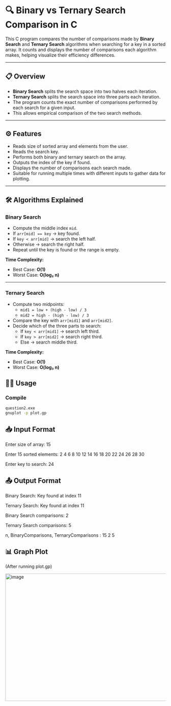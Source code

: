 # 🔍 Binary vs Ternary Search Comparison in C

This C program compares the number of comparisons made by **Binary Search** and **Ternary Search** algorithms when searching for a key in a sorted array. It counts and displays the number of comparisons each algorithm makes, helping visualize their efficiency differences.

---

## 📋 Overview

- **Binary Search** splits the search space into two halves each iteration.
- **Ternary Search** splits the search space into three parts each iteration.
- The program counts the exact number of comparisons performed by each search for a given input.
- This allows empirical comparison of the two search methods.

---

## ⚙️ Features

- Reads size of sorted array and elements from the user.
- Reads the search key.
- Performs both binary and ternary search on the array.
- Outputs the index of the key if found.
- Displays the number of comparisons each search made.
- Suitable for running multiple times with different inputs to gather data for plotting.

---
## 🛠️ Algorithms Explained

### Binary Search
- Compute the middle index `mid`.  
- If `arr[mid] == key` → key found.  
- If `key < arr[mid]` → search the left half.  
- Otherwise → search the right half.  
- Repeat until the key is found or the range is empty.  

**Time Complexity:**  
- Best Case: **O(1)**  
- Worst Case: **O(log₂ n)**  

---

### Ternary Search
- Compute two midpoints:  
  - `mid1 = low + (high - low) / 3`  
  - `mid2 = high - (high - low) / 3`  
- Compare the key with `arr[mid1]` and `arr[mid2]`.  
- Decide which of the three parts to search:  
  - If `key < arr[mid1]` → search left third.  
  - If `key > arr[mid2]` → search right third.  
  - Else → search middle third.  

**Time Complexity:**  
- Best Case: **O(1)**  
- Worst Case: **O(log₃ n)**

## 🧑‍💻 Usage
### Compile

```bash
question2.exe
gnuplot -p plot.gp
```

## 📥 Input Format
Enter size of array: 15

Enter 15 sorted elements:
2 4 6 8 10 12 14 16 18 20 22 24 26 28 30

Enter key to search: 24

## 📤 Output Format
Binary Search: Key found at index 11

Ternary Search: Key found at index 11

Binary Search comparisons: 2

Ternary Search comparisons: 5

n, BinaryComparisons, TernaryComparisons : 15 2 5

## 📊 Graph Plot
(After running plot.gp)

<img width="720" height="400" alt="image" src="https://github.com/user-attachments/assets/128a1e5c-63f8-4cec-b2f8-58a48aa5620a" />



